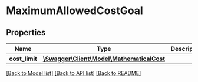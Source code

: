 # MaximumAllowedCostGoal

## Properties
Name | Type | Description | Notes
------------ | ------------- | ------------- | -------------
**cost_limit** | [**\Swagger\Client\Model\MathematicalCost**](MathematicalCost.md) |  | 

[[Back to Model list]](../../README.md#documentation-for-models) [[Back to API list]](../../README.md#documentation-for-api-endpoints) [[Back to README]](../../README.md)

